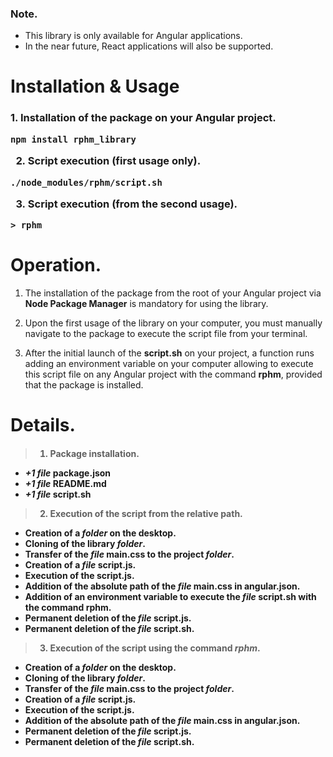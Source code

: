 ### Note.

- This library is only available for Angular applications.
- In the near future, React applications will also be supported.

# Installation & Usage

<h3>
1. Installation of the package on your Angular project.

```
npm install rphm_library
```

2. Script execution (first usage only).

```
./node_modules/rphm/script.sh
```

3. Script execution (from the second usage).

```
> rphm
```

# Operation.

1. The installation of the package from the root of your Angular project via **Node Package Manager** is mandatory for using the library.

2. Upon the first usage of the library on your computer, you must manually navigate to the package to execute the script file from your terminal.

3. After the initial launch of the **script.sh** on your project, a function runs adding an environment variable on your computer allowing to execute this script file on any Angular project with the command **rphm**, provided that the package is installed.

# Details.

<h4>

> 1. Package installation.

- _+1 file_ package.json
- _+1 file_ README.md
- _+1 file_ script.sh

> 2.  Execution of the script from the relative path.

- Creation of a _folder_ on the desktop.
- Cloning of the library _folder_.
- Transfer of the _file_ **main.css** to the project _folder_.
- Creation of a _file_ **script.js**.
- Execution of the **script.js**.
- Addition of the absolute path of the _file_ **main.css** in **angular.json**.
- Addition of an environment variable to execute the _file_ script.sh with the command **rphm**.
- Permanent deletion of the _file_ **script.js**.
- Permanent deletion of the _file_ **script.sh**.

> 3. Execution of the script using the command _rphm_.

- Creation of a _folder_ on the desktop.
- Cloning of the library _folder_.
- Transfer of the _file_ **main.css** to the project _folder_.
- Creation of a _file_ **script.js**.
- Execution of the **script.js**.
- Addition of the absolute path of the _file_ **main.css** in **angular.json**.
- Permanent deletion of the _file_ **script.js**.
- Permanent deletion of the _file_ **script.sh**.
